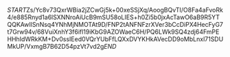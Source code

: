 $START$Zs/Yc8v73QxrWBia2jZCwGj5k+00xeSSjXq/AoogBQvTI/O8Fa4aFvoRk4/e885Rnyd1a6lSXNNroAiUcB9mSU58oLIES+h0Zi5b0jxAcTawO6aB9R5YTQQKAwIlSnNsq4YNhMjNMOTAt9D/FNP2tANFNFzrXVer3bCcDiPX4HecFyG7t7Grw94v/68VuiXnhY3f6ifl19iKbG9AZOWaeC6H/PQ6LWk9SQ4zdj64FmPEHHhIdWRkKM+Dv0ssIEed0VQrYUbFfLQXxDVYKHkAVecDD9oMbLnxl71SDUMkUP/VxmgB7B62D54pzVt7vd2g$END$